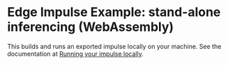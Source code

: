 # Edge Impulse Example: stand-alone inferencing (WebAssembly)

This builds and runs an exported impulse locally on your machine. See the documentation at [Running your impulse locally](https://docs.edgeimpulse.com/docs/through-webassembly-other-programming-languages).
